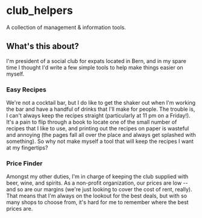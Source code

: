 # club_helpers
A collection of management &amp; information tools.


## What's this about? ##

I'm president of a social club for expats located in Bern, and in my spare time I thought I'd write a few simple tools to help make things easier on myself.


### Easy Recipes ###

We're not a cocktail bar, but I do like to get the shaker out when I'm working the bar and have a handful of drinks that I'll make for people.  The trouble is, I can't always keep the recipes straight (particularly at 11 pm on a Friday!).  It's a pain to flip through a book to locate one of the small number of recipes that I like to use, and printing out the recipes on paper is wasteful and annoying (the pages fall all over the place and always get splashed with something).  So why not make myself a tool that will keep the recipes I want at my fingertips?


### Price Finder ###

Amongst my other duties, I'm in charge of keeping the club supplied with beer, wine, and spirits.  As a non-profit organization, our prices are low -- and so are our margins (we're just looking to cover the cost of rent, really).  That means that I'm always on the lookout for the best deals, but with so many shops to choose from, it's hard for me to remember where the best prices are.  
